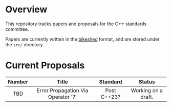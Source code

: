 # Overview

This repository tracks papers and proposals for the C++ standards committee.

Papers are currently written in the [bikeshed] format, and are stored under the
`src/` directory.

# Current Proposals

| Number |                    Title                    |   Standard        |              Status                    |
|:------:|:-------------------------------------------:|:-----------------:|:--------------------------------------:|
|  TBD   |     Error Propagation Via Operator '?'      |  Post C++23?      |        Working on a draft.             |

[bikeshed]: https://github.com/tabatkins/bikeshed
